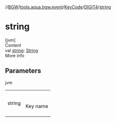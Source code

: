 //[BGW](../../../../index.md)/[tools.aqua.bgw.event](../../index.md)/[KeyCode](../index.md)/[DIGIT4](index.md)/[string](string.md)



# string  
[jvm]  
Content  
val [string](string.md): [String](https://kotlinlang.org/api/latest/jvm/stdlib/kotlin/-string/index.html)  
More info  


## Parameters  
  
jvm  
  
| | |
|---|---|
| <a name="tools.aqua.bgw.event/KeyCode.DIGIT4/string/#/PointingToDeclaration/"></a>string| <a name="tools.aqua.bgw.event/KeyCode.DIGIT4/string/#/PointingToDeclaration/"></a><br><br>Key name<br><br>|
  
  




